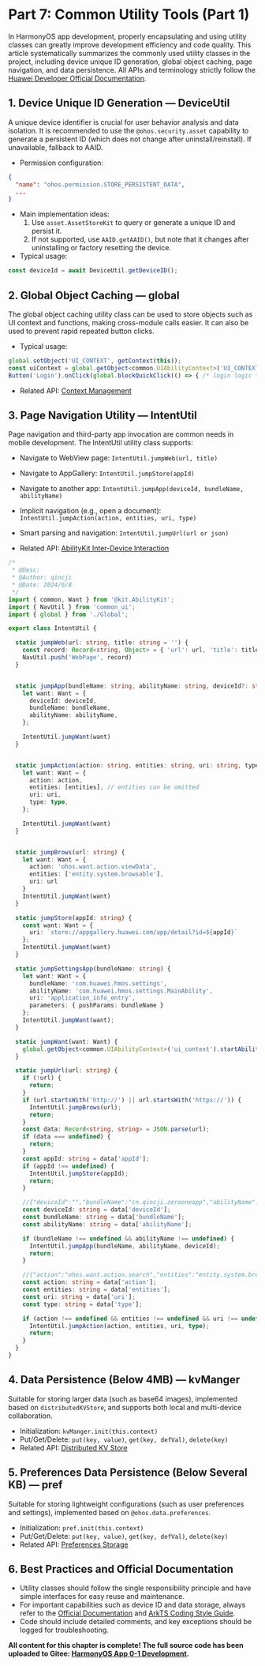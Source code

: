 # Part 7: Common Utility Tools (Part 1)

In HarmonyOS app development, properly encapsulating and using utility classes can greatly improve development efficiency and code quality. This article systematically summarizes the commonly used utility classes in the project, including device unique ID generation, global object caching, page navigation, and data persistence. All APIs and terminology strictly follow the [Huawei Developer Official Documentation](https://developer.huawei.com/consumer/en/doc/harmonyos-references/development-intro-api).

## 1. Device Unique ID Generation — DeviceUtil

A unique device identifier is crucial for user behavior analysis and data isolation. It is recommended to use the `@ohos.security.asset` capability to generate a persistent ID (which does not change after uninstall/reinstall). If unavailable, fallback to AAID.

- Permission configuration:
```json
{
  "name": "ohos.permission.STORE_PERSISTENT_DATA",
  ...
}
```
- Main implementation ideas:
  1. Use `asset.AssetStoreKit` to query or generate a unique ID and persist it.
  2. If not supported, use `AAID.getAAID()`, but note that it changes after uninstalling or factory resetting the device.
- Typical usage:
```ts
const deviceId = await DeviceUtil.getDeviceID();
```

## 2. Global Object Caching — global

The global object caching utility class can be used to store objects such as UI context and functions, making cross-module calls easier. It can also be used to prevent rapid repeated button clicks.

- Typical usage:
```ts
global.setObject('UI_CONTEXT', getContext(this));
const uiContext = global.getObject<common.UIAbilityContext>('UI_CONTEXT');
Button('Login').onClick(global.blockQuickClick(() => { /* login logic */ }))
```
- Related API: [Context Management](https://developer.huawei.com/consumer/en/doc/harmonyos-guides/application-context-stage)

## 3. Page Navigation Utility — IntentUtil

Page navigation and third-party app invocation are common needs in mobile development. The IntentUtil utility class supports:
- Navigate to WebView page: `IntentUtil.jumpWeb(url, title)`
- Navigate to AppGallery: `IntentUtil.jumpStore(appId)`
- Navigate to another app: `IntentUtil.jumpApp(deviceId, bundleName, abilityName)`
- Implicit navigation (e.g., open a document): `IntentUtil.jumpAction(action, entities, uri, type)`
- Smart parsing and navigation: `IntentUtil.jumpUrl(url or json)`

- Related API: [AbilityKit Inter-Device Interaction](https://developer.huawei.com/consumer/en/doc/harmonyos-guides/uiability-intra-device-interaction)


```ts
/*
 * @Desc: 
 * @Author: qincji
 * @Date: 2024/6/8
 */
import { common, Want } from '@kit.AbilityKit';
import { NavUtil } from 'common_ui';
import { global } from './Global';

export class IntentUtil {

  static jumpWeb(url: string, title: string = '') {
    const record: Record<string, Object> = { 'url': url, 'title': title };
    NavUtil.push('WebPage', record)
  }


  static jumpApp(bundleName: string, abilityName: string, deviceId?: string) {
    let want: Want = {
      deviceId: deviceId,
      bundleName: bundleName,
      abilityName: abilityName,
    };

    IntentUtil.jumpWant(want)
  }


  static jumpAction(action: string, entities: string, uri: string, type: string) {
    let want: Want = {
      action: action,
      entities: [entities], // entities can be omitted
      uri: uri,
      type: type,
    };

    IntentUtil.jumpWant(want)
  }


  static jumpBrows(url: string) {
    let want: Want = {
      action: 'ohos.want.action.viewData',
      entities: ['entity.system.browsable'],
      uri: url
    }
    IntentUtil.jumpWant(want)
  }

  static jumpStore(appId: string) {
    const want: Want = {
      uri: `store://appgallery.huawei.com/app/detail?id=${appId}`
    };
    IntentUtil.jumpWant(want)
  }

  static jumpSettingsApp(bundleName: string) {
    let want: Want = {
      bundleName: 'com.huawei.hmos.settings',
      abilityName: 'com.huawei.hmos.settings.MainAbility',
      uri: 'application_info_entry',
      parameters: { pushParams: bundleName }
    };
    IntentUtil.jumpWant(want);
  }

  static jumpWant(want: Want) {
    global.getObject<common.UIAbilityContext>('ui_context').startAbility(want)
  }

  static jumpUrl(url: string) {
    if (!url) {
      return;
    }
    if (url.startsWith('http://') || url.startsWith('https://')) {
      IntentUtil.jumpBrows(url);
      return;
    }
    const data: Record<string, string> = JSON.parse(url);
    if (data === undefined) {
      return;
    }
    const appId: string = data['appId'];
    if (appId !== undefined) {
      IntentUtil.jumpStore(appId);
      return;
    }

    //{"deviceId":"","bundleName":"cn.qincji.zerooneapp","abilityName":"EntryAbility"}
    const deviceId: string = data['deviceId'];
    const bundleName: string = data['bundleName'];
    const abilityName: string = data['abilityName'];

    if (bundleName !== undefined && abilityName !== undefined) {
      IntentUtil.jumpApp(bundleName, abilityName, deviceId);
      return;
    }

    //{"action":"ohos.want.action.search","entities":"entity.system.browsable","uri":"https://www.test.com:8080/query/student","type":"text/plain"}
    const action: string = data['action'];
    const entities: string = data['entities'];
    const uri: string = data['uri'];
    const type: string = data['type'];

    if (action !== undefined && entities !== undefined && uri !== undefined && type !== undefined) {
      IntentUtil.jumpAction(action, entities, uri, type);
      return;
    }
  }
}

```


## 4. Data Persistence (Below 4MB) — kvManger

Suitable for storing larger data (such as base64 images), implemented based on `distributedKVStore`, and supports both local and multi-device collaboration.
- Initialization: `kvManger.init(this.context)`
- Put/Get/Delete: `put(key, value)`, `get(key, defVal)`, `delete(key)`
- Related API: [Distributed KV Store](https://developer.huawei.com/consumer/en/doc/harmonyos-guides/data-persistence-by-kv-store)

## 5. Preferences Data Persistence (Below Several KB) — pref

Suitable for storing lightweight configurations (such as user preferences and settings), implemented based on `@ohos.data.preferences`.
- Initialization: `pref.init(this.context)`
- Put/Get/Delete: `put(key, value)`, `get(key, defVal)`, `delete(key)`
- Related API: [Preferences Storage](https://developer.huawei.com/consumer/en/doc/harmonyos-guides/data-persistence-by-preferences)

## 6. Best Practices and Official Documentation

- Utility classes should follow the single responsibility principle and have simple interfaces for easy reuse and maintenance.
- For important capabilities such as device ID and data storage, always refer to the [Official Documentation](https://developer.huawei.com/consumer/en/doc/harmonyos-guides/arkts-coding-style-guide) and [ArkTS Coding Style Guide](https://developer.huawei.com/consumer/en/doc/harmonyos-guides-V5/arkts-coding-style-guide-V5).
- Code should include detailed comments, and key exceptions should be logged for troubleshooting.

**All content for this chapter is complete! The full source code has been uploaded to Gitee: [HarmonyOS App 0-1 Development](https://gitee.com/qincji/ZeroOneApp).** 